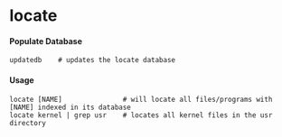 locate
======

#### Populate Database

	updatedb    # updates the locate database

#### Usage

	locate [NAME]               # will locate all files/programs with [NAME] indexed in its database 
	locate kernel | grep usr    # locates all kernel files in the usr directory
